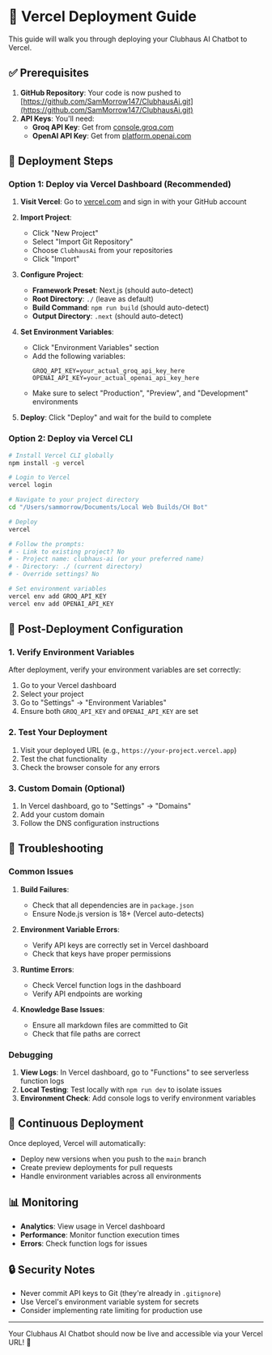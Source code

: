 # 🚀 Vercel Deployment Guide

This guide will walk you through deploying your Clubhaus AI Chatbot to Vercel.

## ✅ Prerequisites

1. **GitHub Repository**: Your code is now pushed to [https://github.com/SamMorrow147/ClubhausAi.git](https://github.com/SamMorrow147/ClubhausAi.git)
2. **API Keys**: You'll need:
   - **Groq API Key**: Get from [console.groq.com](https://console.groq.com)
   - **OpenAI API Key**: Get from [platform.openai.com](https://platform.openai.com/api-keys)

## 🎯 Deployment Steps

### Option 1: Deploy via Vercel Dashboard (Recommended)

1. **Visit Vercel**: Go to [vercel.com](https://vercel.com) and sign in with your GitHub account

2. **Import Project**: 
   - Click "New Project"
   - Select "Import Git Repository"
   - Choose `ClubhausAi` from your repositories
   - Click "Import"

3. **Configure Project**:
   - **Framework Preset**: Next.js (should auto-detect)
   - **Root Directory**: `./` (leave as default)
   - **Build Command**: `npm run build` (should auto-detect)
   - **Output Directory**: `.next` (should auto-detect)

4. **Set Environment Variables**:
   - Click "Environment Variables" section
   - Add the following variables:
     ```
     GROQ_API_KEY=your_actual_groq_api_key_here
     OPENAI_API_KEY=your_actual_openai_api_key_here
     ```
   - Make sure to select "Production", "Preview", and "Development" environments

5. **Deploy**: Click "Deploy" and wait for the build to complete

### Option 2: Deploy via Vercel CLI

```bash
# Install Vercel CLI globally
npm install -g vercel

# Login to Vercel
vercel login

# Navigate to your project directory
cd "/Users/sammorrow/Documents/Local Web Builds/CH Bot"

# Deploy
vercel

# Follow the prompts:
# - Link to existing project? No
# - Project name: clubhaus-ai (or your preferred name)
# - Directory: ./ (current directory)
# - Override settings? No

# Set environment variables
vercel env add GROQ_API_KEY
vercel env add OPENAI_API_KEY
```

## 🔧 Post-Deployment Configuration

### 1. Verify Environment Variables

After deployment, verify your environment variables are set correctly:

1. Go to your Vercel dashboard
2. Select your project
3. Go to "Settings" → "Environment Variables"
4. Ensure both `GROQ_API_KEY` and `OPENAI_API_KEY` are set

### 2. Test Your Deployment

1. Visit your deployed URL (e.g., `https://your-project.vercel.app`)
2. Test the chat functionality
3. Check the browser console for any errors

### 3. Custom Domain (Optional)

1. In Vercel dashboard, go to "Settings" → "Domains"
2. Add your custom domain
3. Follow the DNS configuration instructions

## 🐛 Troubleshooting

### Common Issues

1. **Build Failures**:
   - Check that all dependencies are in `package.json`
   - Ensure Node.js version is 18+ (Vercel auto-detects)

2. **Environment Variable Errors**:
   - Verify API keys are correctly set in Vercel dashboard
   - Check that keys have proper permissions

3. **Runtime Errors**:
   - Check Vercel function logs in the dashboard
   - Verify API endpoints are working

4. **Knowledge Base Issues**:
   - Ensure all markdown files are committed to Git
   - Check that file paths are correct

### Debugging

1. **View Logs**: In Vercel dashboard, go to "Functions" to see serverless function logs
2. **Local Testing**: Test locally with `npm run dev` to isolate issues
3. **Environment Check**: Add console logs to verify environment variables

## 🔄 Continuous Deployment

Once deployed, Vercel will automatically:
- Deploy new versions when you push to the `main` branch
- Create preview deployments for pull requests
- Handle environment variables across all environments

## 📊 Monitoring

- **Analytics**: View usage in Vercel dashboard
- **Performance**: Monitor function execution times
- **Errors**: Check function logs for issues

## 🔒 Security Notes

- Never commit API keys to Git (they're already in `.gitignore`)
- Use Vercel's environment variable system for secrets
- Consider implementing rate limiting for production use

---

Your Clubhaus AI Chatbot should now be live and accessible via your Vercel URL! 🎉 